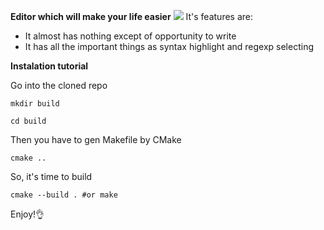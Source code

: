 **Editor which will make your life easier**
![](https://img.shields.io/github/commit-activity/m/YarikRevich/SyE)
It's features are:

- It almost has nothing except of opportunity to write
- It has all the important things as syntax highlight and regexp selecting

**Instalation tutorial**

Go into the cloned repo
```
mkdir build

cd build
```

Then you have to gen Makefile by CMake

```
cmake ..
```

So, it's time to build 

```
cmake --build . #or make
```

Enjoy!👌
